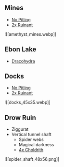 
## Mines

* [Nx Pitling](https://www.dndbeyond.com/monsters/4485977-pitling)
* [2x Ruinant](https://www.dndbeyond.com/monsters/4485987-ruinant)

![[amethyst_mines.webp]]

## Ebon Lake

* [Dracohydra](https://www.dndbeyond.com/monsters/2059715-dracohydra)

## Docks

* [Nx Pitling](https://www.dndbeyond.com/monsters/4485977-pitling)
* [2x Ruinant](https://www.dndbeyond.com/monsters/4485987-ruinant)

![[docks_45x35.webp]]

## Drow Ruin

* Ziggurat
* Vertical tunnel shaft
	* Spider webs 
	* Magical darkness
	* [4x Choldrith](https://www.dndbeyond.com/monsters/2560755-choldrith)

![[spider_shaft_48x56.png]]